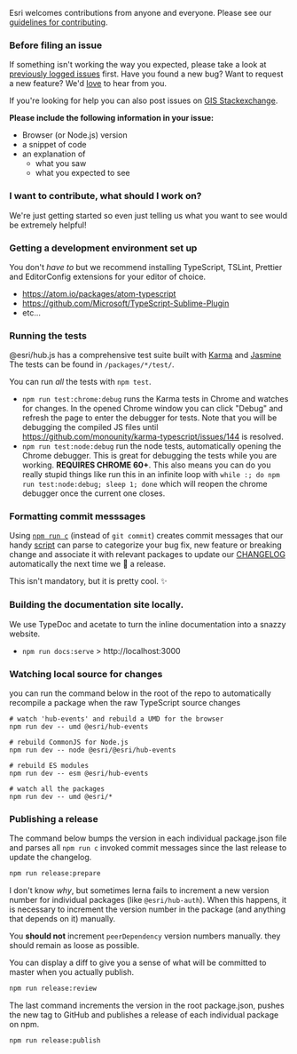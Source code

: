 Esri welcomes contributions from anyone and everyone. Please see our [guidelines for contributing](https://github.com/esri/contributing).

### Before filing an issue

If something isn't working the way you expected, please take a look at [previously logged issues](https://github.com/ArcGIS/hub.js/issues) first.  Have you found a new bug?  Want to request a new feature?  We'd [love](https://github.com/ArcGIS/hub.js/issues/new) to hear from you.

If you're looking for help you can also post issues on [GIS Stackexchange](http://gis.stackexchange.com/questions/ask?tags=esri-oss).

**Please include the following information in your issue:**
* Browser (or Node.js) version
* a snippet of code
* an explanation of
  * what you saw
  * what you expected to see

### I want to contribute, what should I work on?

We're just getting started so even just telling us what you want to see would be extremely helpful!

### Getting a development environment set up

You don't _have to_ but we recommend installing TypeScript, TSLint, Prettier and EditorConfig extensions for your editor of choice.

* https://atom.io/packages/atom-typescript
* https://github.com/Microsoft/TypeScript-Sublime-Plugin
* etc...

### Running the tests

@esri/hub.js has a comprehensive test suite built with [Karma](http://karma-runner.github.io/0.12/index.html) and [Jasmine](https://jasmine.github.io/) The tests can be found in `/packages/*/test/`.

You can run _all_ the tests with `npm test`.

* `npm run test:chrome:debug` runs the Karma tests in Chrome and watches for changes. In the opened Chrome window you can click "Debug" and refresh the page to enter the debugger for tests. Note that you will be debugging the compiled JS files until https://github.com/monounity/karma-typescript/issues/144 is resolved.
* `npm run test:node:debug` run the node tests, automatically opening the Chrome debugger. This is great for debugging the tests while you are working. **REQUIRES CHROME 60+**. This also means you can do you really stupid things like run this in an infinite loop with `while :; do npm run test:node:debug; sleep 1; done` which will reopen the chrome debugger once the current one closes.

### Formatting commit messsages

Using [`npm run c`](https://github.com/Esri/hub.js/blob/4aeb8f23c3c91beaf44c05ac32278e5a22b5a69e/package.json#L112) (instead of `git commit`) creates commit messages that our handy [script](https://github.com/Esri/arcgis-rest-js/blob/master/support/changelog.js) can parse to categorize your bug fix, new feature or breaking change and associate it with relevant packages to update our [CHANGELOG](CHANGELOG.md) automatically the next time we :rocket: a release.

This isn't mandatory, but it is pretty cool. :sparkles:

### Building the documentation site locally.

We use TypeDoc and acetate to turn the inline documentation into a snazzy website.

* `npm run docs:serve` > http://localhost:3000

### Watching local source for changes

you can run the command below in the root of the repo to automatically recompile a package when the raw TypeScript source changes

```
# watch 'hub-events' and rebuild a UMD for the browser
npm run dev -- umd @esri/hub-events

# rebuild CommonJS for Node.js
npm run dev -- node @esri/@esri/hub-events

# rebuild ES modules
npm run dev -- esm @esri/hub-events

# watch all the packages
npm run dev -- umd @esri/*
```

### Publishing a release

The command below bumps the version in each individual package.json file and parses all `npm run c` invoked commit messages since the last release to update the changelog.

```bash
npm run release:prepare
```

I don't know _why_, but sometimes lerna fails to increment a new version number for individual packages (like `@esri/hub-auth`). When this happens, it is necessary to increment the version number in the package (and anything that depends on it) manually.

You **should not** increment `peerDependency` version numbers manually. they should remain as loose as possible.

You can display a diff to give you a sense of what will be committed to master when you actually publish.

```bash
npm run release:review
```

The last command increments the version in the root package.json, pushes the new tag to GitHub and publishes a release of each individual package on npm.

```bash
npm run release:publish
```
